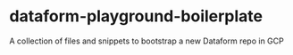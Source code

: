 # dataform-playground-boilerplate
A collection of files and snippets to bootstrap a new Dataform repo in GCP
